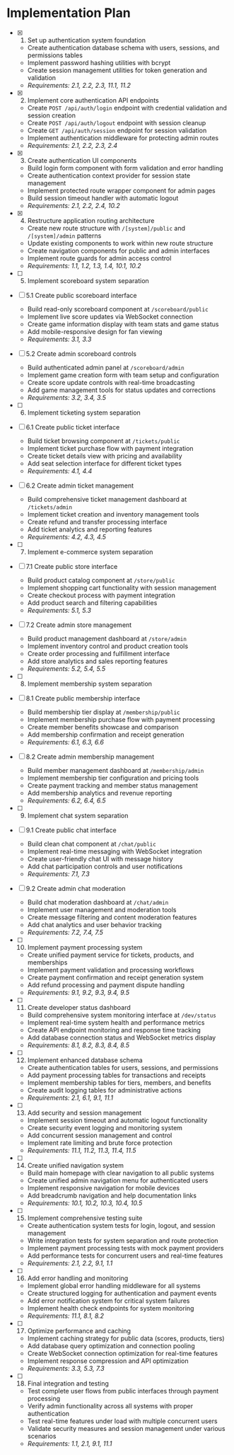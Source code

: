 # Implementation Plan

- [x] 1. Set up authentication system foundation
  - Create authentication database schema with users, sessions, and permissions tables
  - Implement password hashing utilities with bcrypt
  - Create session management utilities for token generation and validation
  - _Requirements: 2.1, 2.2, 2.3, 11.1, 11.2_

- [x] 2. Implement core authentication API endpoints
  - Create `POST /api/auth/login` endpoint with credential validation and session creation
  - Create `POST /api/auth/logout` endpoint with session cleanup
  - Create `GET /api/auth/session` endpoint for session validation
  - Implement authentication middleware for protecting admin routes
  - _Requirements: 2.1, 2.2, 2.3, 2.4_

- [x] 3. Create authentication UI components
  - Build login form component with form validation and error handling
  - Create authentication context provider for session state management
  - Implement protected route wrapper component for admin pages
  - Build session timeout handler with automatic logout
  - _Requirements: 2.1, 2.2, 2.4, 10.2_

- [x] 4. Restructure application routing architecture
  - Create new route structure with `/[system]/public` and `/[system]/admin` patterns
  - Update existing components to work within new route structure
  - Create navigation components for public and admin interfaces
  - Implement route guards for admin access control
  - _Requirements: 1.1, 1.2, 1.3, 1.4, 10.1, 10.2_

- [ ] 5. Implement scoreboard system separation
- [ ] 5.1 Create public scoreboard interface
  - Build read-only scoreboard component at `/scoreboard/public`
  - Implement live score updates via WebSocket connection
  - Create game information display with team stats and game status
  - Add mobile-responsive design for fan viewing
  - _Requirements: 3.1, 3.3_

- [ ] 5.2 Create admin scoreboard controls
  - Build authenticated admin panel at `/scoreboard/admin`
  - Implement game creation form with team setup and configuration
  - Create score update controls with real-time broadcasting
  - Add game management tools for status updates and corrections
  - _Requirements: 3.2, 3.4, 3.5_

- [ ] 6. Implement ticketing system separation
- [ ] 6.1 Create public ticket interface
  - Build ticket browsing component at `/tickets/public`
  - Implement ticket purchase flow with payment integration
  - Create ticket details view with pricing and availability
  - Add seat selection interface for different ticket types
  - _Requirements: 4.1, 4.4_

- [ ] 6.2 Create admin ticket management
  - Build comprehensive ticket management dashboard at `/tickets/admin`
  - Implement ticket creation and inventory management tools
  - Create refund and transfer processing interface
  - Add ticket analytics and reporting features
  - _Requirements: 4.2, 4.3, 4.5_

- [ ] 7. Implement e-commerce system separation
- [ ] 7.1 Create public store interface
  - Build product catalog component at `/store/public`
  - Implement shopping cart functionality with session management
  - Create checkout process with payment integration
  - Add product search and filtering capabilities
  - _Requirements: 5.1, 5.3_

- [ ] 7.2 Create admin store management
  - Build product management dashboard at `/store/admin`
  - Implement inventory control and product creation tools
  - Create order processing and fulfillment interface
  - Add store analytics and sales reporting features
  - _Requirements: 5.2, 5.4, 5.5_

- [ ] 8. Implement membership system separation
- [ ] 8.1 Create public membership interface
  - Build membership tier display at `/membership/public`
  - Implement membership purchase flow with payment processing
  - Create member benefits showcase and comparison
  - Add membership confirmation and receipt generation
  - _Requirements: 6.1, 6.3, 6.6_

- [ ] 8.2 Create admin membership management
  - Build member management dashboard at `/membership/admin`
  - Implement membership tier configuration and pricing tools
  - Create payment tracking and member status management
  - Add membership analytics and revenue reporting
  - _Requirements: 6.2, 6.4, 6.5_

- [ ] 9. Implement chat system separation
- [ ] 9.1 Create public chat interface
  - Build clean chat component at `/chat/public`
  - Implement real-time messaging with WebSocket integration
  - Create user-friendly chat UI with message history
  - Add chat participation controls and user notifications
  - _Requirements: 7.1, 7.3_

- [ ] 9.2 Create admin chat moderation
  - Build chat moderation dashboard at `/chat/admin`
  - Implement user management and moderation tools
  - Create message filtering and content moderation features
  - Add chat analytics and user behavior tracking
  - _Requirements: 7.2, 7.4, 7.5_

- [ ] 10. Implement payment processing system
  - Create unified payment service for tickets, products, and memberships
  - Implement payment validation and processing workflows
  - Create payment confirmation and receipt generation system
  - Add refund processing and payment dispute handling
  - _Requirements: 9.1, 9.2, 9.3, 9.4, 9.5_

- [ ] 11. Create developer status dashboard
  - Build comprehensive system monitoring interface at `/dev/status`
  - Implement real-time system health and performance metrics
  - Create API endpoint monitoring and response time tracking
  - Add database connection status and WebSocket metrics display
  - _Requirements: 8.1, 8.2, 8.3, 8.4, 8.5_

- [ ] 12. Implement enhanced database schema
  - Create authentication tables for users, sessions, and permissions
  - Add payment processing tables for transactions and receipts
  - Implement membership tables for tiers, members, and benefits
  - Create audit logging tables for administrative actions
  - _Requirements: 2.1, 6.1, 9.1, 11.1_

- [ ] 13. Add security and session management
  - Implement session timeout and automatic logout functionality
  - Create security event logging and monitoring system
  - Add concurrent session management and control
  - Implement rate limiting and brute force protection
  - _Requirements: 11.1, 11.2, 11.3, 11.4, 11.5_

- [ ] 14. Create unified navigation system
  - Build main homepage with clear navigation to all public systems
  - Create unified admin navigation menu for authenticated users
  - Implement responsive navigation for mobile devices
  - Add breadcrumb navigation and help documentation links
  - _Requirements: 10.1, 10.2, 10.3, 10.4, 10.5_

- [ ] 15. Implement comprehensive testing suite
  - Create authentication system tests for login, logout, and session management
  - Write integration tests for system separation and route protection
  - Implement payment processing tests with mock payment providers
  - Add performance tests for concurrent users and real-time features
  - _Requirements: 2.1, 2.2, 9.1, 1.1_

- [ ] 16. Add error handling and monitoring
  - Implement global error handling middleware for all systems
  - Create structured logging for authentication and payment events
  - Add error notification system for critical system failures
  - Implement health check endpoints for system monitoring
  - _Requirements: 11.1, 8.1, 8.2_

- [ ] 17. Optimize performance and caching
  - Implement caching strategy for public data (scores, products, tiers)
  - Add database query optimization and connection pooling
  - Create WebSocket connection optimization for real-time features
  - Implement response compression and API optimization
  - _Requirements: 3.3, 5.3, 7.3_

- [ ] 18. Final integration and testing
  - Test complete user flows from public interfaces through payment processing
  - Verify admin functionality across all systems with proper authentication
  - Test real-time features under load with multiple concurrent users
  - Validate security measures and session management under various scenarios
  - _Requirements: 1.1, 2.1, 9.1, 11.1_